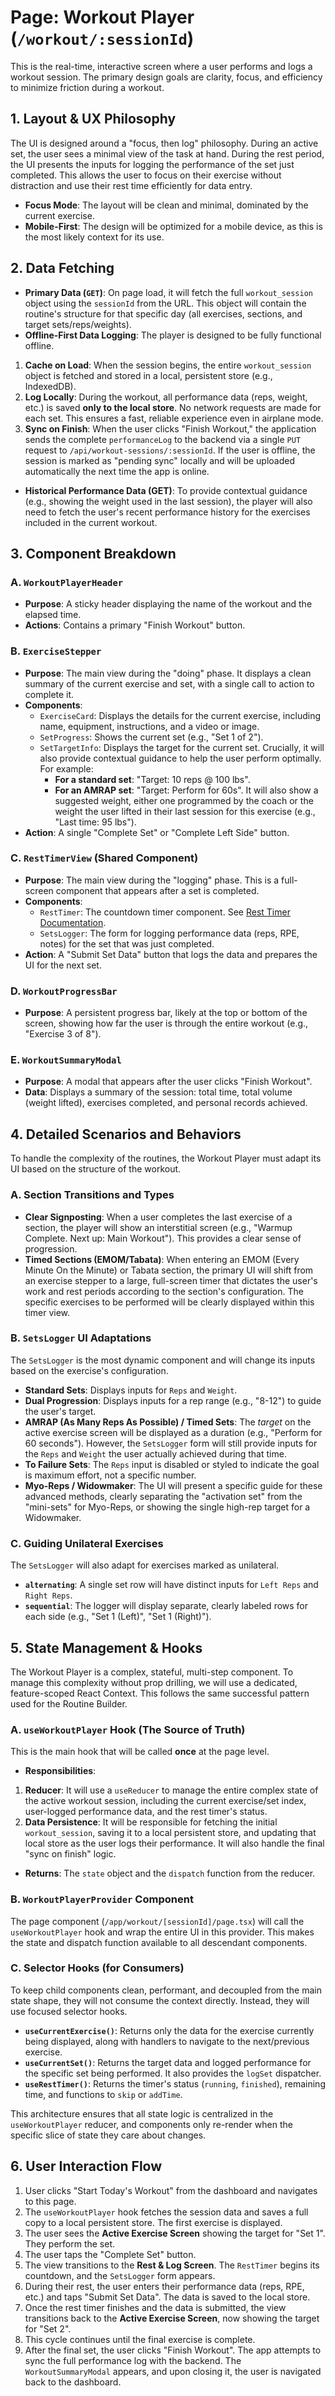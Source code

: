 # Page: Workout Player (`/workout/:sessionId`)

This is the real-time, interactive screen where a user performs and logs a workout session. The primary design goals are clarity, focus, and efficiency to minimize friction during a workout.

## 1. Layout & UX Philosophy

The UI is designed around a "focus, then log" philosophy. During an active set, the user sees a minimal view of the task at hand. During the rest period, the UI presents the inputs for logging the performance of the set just completed. This allows the user to focus on their exercise without distraction and use their rest time efficiently for data entry.

- **Focus Mode**: The layout will be clean and minimal, dominated by the current exercise.
- **Mobile-First**: The design will be optimized for a mobile device, as this is the most likely context for its use.

## 2. Data Fetching

- **Primary Data (`GET`)**: On page load, it will fetch the full `workout_session` object using the `sessionId` from the URL. This object will contain the routine's structure for that specific day (all exercises, sections, and target sets/reps/weights).
- **Offline-First Data Logging**: The player is designed to be fully functional offline.

1.  **Cache on Load**: When the session begins, the entire `workout_session` object is fetched and stored in a local, persistent store (e.g., IndexedDB).
2.  **Log Locally**: During the workout, all performance data (reps, weight, etc.) is saved **only to the local store**. No network requests are made for each set. This ensures a fast, reliable experience even in airplane mode.
3.  **Sync on Finish**: When the user clicks "Finish Workout," the application sends the complete `performanceLog` to the backend via a single `PUT` request to `/api/workout-sessions/:sessionId`. If the user is offline, the session is marked as "pending sync" locally and will be uploaded automatically the next time the app is online.

- **Historical Performance Data (GET)**: To provide contextual guidance (e.g., showing the weight used in the last session), the player will also need to fetch the user's recent performance history for the exercises included in the current workout.

## 3. Component Breakdown

### A. `WorkoutPlayerHeader`

- **Purpose**: A sticky header displaying the name of the workout and the elapsed time.
- **Actions**: Contains a primary "Finish Workout" button.

### B. `ExerciseStepper`

- **Purpose**: The main view during the "doing" phase. It displays a clean summary of the current exercise and set, with a single call to action to complete it.
- **Components**:
  - `ExerciseCard`: Displays the details for the current exercise, including name, equipment, instructions, and a video or image.
  - `SetProgress`: Shows the current set (e.g., "Set 1 of 2").
  - `SetTargetInfo`: Displays the target for the current set. Crucially, it will also provide contextual guidance to help the user perform optimally. For example:
    - **For a standard set**: "Target: 10 reps @ 100 lbs".
    - **For an AMRAP set**: "Target: Perform for 60s". It will also show a suggested weight, either one programmed by the coach or the weight the user lifted in their last session for this exercise (e.g., "Last time: 95 lbs").
- **Action**: A single "Complete Set" or "Complete Left Side" button.

### C. `RestTimerView` (Shared Component)

- **Purpose**: The main view during the "logging" phase. This is a full-screen component that appears after a set is completed.
- **Components**:
  - `RestTimer`: The countdown timer component. See [Rest Timer Documentation](./../../shared/components/rest-timer.md).
  - `SetsLogger`: The form for logging performance data (reps, RPE, notes) for the set that was just completed.
- **Action**: A "Submit Set Data" button that logs the data and prepares the UI for the next set.

### D. `WorkoutProgressBar`

- **Purpose**: A persistent progress bar, likely at the top or bottom of the screen, showing how far the user is through the entire workout (e.g., "Exercise 3 of 8").

### E. `WorkoutSummaryModal`

- **Purpose**: A modal that appears after the user clicks "Finish Workout".
- **Data**: Displays a summary of the session: total time, total volume (weight lifted), exercises completed, and personal records achieved.

## 4. Detailed Scenarios and Behaviors

To handle the complexity of the routines, the Workout Player must adapt its UI based on the structure of the workout.

### A. Section Transitions and Types

- **Clear Signposting**: When a user completes the last exercise of a section, the player will show an interstitial screen (e.g., "Warmup Complete. Next up: Main Workout"). This provides a clear sense of progression.
- **Timed Sections (EMOM/Tabata)**: When entering an EMOM (Every Minute On the Minute) or Tabata section, the primary UI will shift from an exercise stepper to a large, full-screen timer that dictates the user's work and rest periods according to the section's configuration. The specific exercises to be performed will be clearly displayed within this timer view.

### B. `SetsLogger` UI Adaptations

The `SetsLogger` is the most dynamic component and will change its inputs based on the exercise's configuration.

- **Standard Sets**: Displays inputs for `Reps` and `Weight`.
- **Dual Progression**: Displays inputs for a rep range (e.g., "8-12") to guide the user's target.
- **AMRAP (As Many Reps As Possible) / Timed Sets**: The _target_ on the active exercise screen will be displayed as a duration (e.g., "Perform for 60 seconds"). However, the `SetsLogger` form will still provide inputs for the `Reps` and `Weight` the user actually achieved during that time.
- **To Failure Sets**: The `Reps` input is disabled or styled to indicate the goal is maximum effort, not a specific number.
- **Myo-Reps / Widowmaker**: The UI will present a specific guide for these advanced methods, clearly separating the "activation set" from the "mini-sets" for Myo-Reps, or showing the single high-rep target for a Widowmaker.

### C. Guiding Unilateral Exercises

The `SetsLogger` will also adapt for exercises marked as unilateral.

- **`alternating`**: A single set row will have distinct inputs for `Left Reps` and `Right Reps`.
- **`sequential`**: The logger will display separate, clearly labeled rows for each side (e.g., "Set 1 (Left)", "Set 1 (Right)").

## 5. State Management & Hooks

The Workout Player is a complex, stateful, multi-step component. To manage this complexity without prop drilling, we will use a dedicated, feature-scoped React Context. This follows the same successful pattern used for the Routine Builder.

### A. `useWorkoutPlayer` Hook (The Source of Truth)

This is the main hook that will be called **once** at the page level.

- **Responsibilities**:

1. **Reducer**: It will use a `useReducer` to manage the entire complex state of the active workout session, including the current exercise/set index, user-logged performance data, and the rest timer's status.
2. **Data Persistence**: It will be responsible for fetching the initial `workout_session`, saving it to a local persistent store, and updating that local store as the user logs their performance. It will also handle the final "sync on finish" logic.

- **Returns**: The `state` object and the `dispatch` function from the reducer.

### B. `WorkoutPlayerProvider` Component

The page component (`/app/workout/[sessionId]/page.tsx`) will call the `useWorkoutPlayer` hook and wrap the entire UI in this provider. This makes the state and dispatch function available to all descendant components.

### C. Selector Hooks (for Consumers)

To keep child components clean, performant, and decoupled from the main state shape, they will not consume the context directly. Instead, they will use focused selector hooks.

- **`useCurrentExercise()`**: Returns only the data for the exercise currently being displayed, along with handlers to navigate to the next/previous exercise.
- **`useCurrentSet()`**: Returns the target data and logged performance for the specific set being performed. It also provides the `logSet` dispatcher.
- **`useRestTimer()`**: Returns the timer's status (`running`, `finished`), remaining time, and functions to `skip` or `addTime`.

This architecture ensures that all state logic is centralized in the `useWorkoutPlayer` reducer, and components only re-render when the specific slice of state they care about changes.

## 6. User Interaction Flow

1.  User clicks "Start Today's Workout" from the dashboard and navigates to this page.
2.  The `useWorkoutPlayer` hook fetches the session data and saves a full copy to a local persistent store. The first exercise is displayed.
3.  The user sees the **Active Exercise Screen** showing the target for "Set 1". They perform the set.
4.  The user taps the "Complete Set" button.
5.  The view transitions to the **Rest & Log Screen**. The `RestTimer` begins its countdown, and the `SetsLogger` form appears.
6.  During their rest, the user enters their performance data (reps, RPE, etc.) and taps "Submit Set Data". The data is saved to the local store.
7.  Once the rest timer finishes and the data is submitted, the view transitions back to the **Active Exercise Screen**, now showing the target for "Set 2".
8.  This cycle continues until the final exercise is complete.
9.  After the final set, the user clicks "Finish Workout". The app attempts to sync the full performance log with the backend. The `WorkoutSummaryModal` appears, and upon closing it, the user is navigated back to the dashboard.
